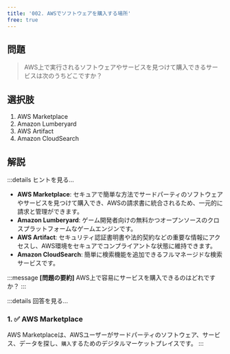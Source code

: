 ```yaml
---
title: '002. AWSでソフトウェアを購入する場所'
free: true
---
```


## 問題

> AWS上で実行されるソフトウェアやサービスを見つけて購入できるサービスは次のうちどこですか？

## 選択肢

1. AWS Marketplace
2. Amazon Lumberyard
3. AWS Artifact
4. Amazon CloudSearch

## 解説

:::details ヒントを見る...

- **AWS Marketplace**: セキュアで簡単な方法でサードパーティのソフトウェアやサービスを見つけて購入でき、AWSの請求書に統合されるため、一元的に請求と管理ができます。
- **Amazon Lumberyard**: ゲーム開発者向けの無料かつオープンソースのクロスプラットフォームなゲームエンジンです。
- **AWS Artifact**: セキュリティ認証書明書や法的契約などの重要な情報にアクセスし、AWS環境をセキュアでコンプライアントな状態に維持できます。
- **Amazon CloudSearch**: 簡単に検索機能を追加できるフルマネージドな検索サービスです。

:::message
**[問題の要約]** AWS上で容易にサービスを購入できるのはどれですか？
:::

:::details 回答を見る...

### 1. ✅ AWS Marketplace

AWS Marketplaceは、AWSユーザーがサードパーティのソフトウェア、サービス、データを探し、`購入`するためのデジタルマーケットプレイスです。
:::
